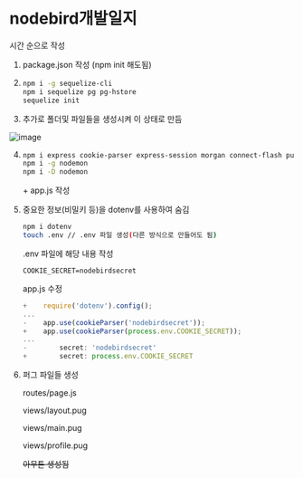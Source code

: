 # nodebird개발일지

시간 순으로 작성

1. package.json 작성 (npm init 해도됨)

2. ```bash
   npm i -g sequelize-cli
   npm i sequelize pg pg-hstore
   sequelize init
   ```

3. 추가로 폴더및 파일들을 생성시켜 이 상태로 만듬

![image](https://user-images.githubusercontent.com/40845064/90759432-5e10c180-e31b-11ea-97d9-3d5368f69d96.png)

4. ```bash
   npm i express cookie-parser express-session morgan connect-flash pug
   npm i -g nodemon
   npm i -D nodemon
   ```

   \+ app.js 작성

5. 중요한 정보(비밀키 등)을 dotenv를 사용하여 숨김

   ```bash
   npm i dotenv
   touch .env // .env 파일 생성(다른 방식으로 만들어도 됨)
   ```

   

   .env 파일에 해당 내용 작성

   ```.env
   COOKIE_SECRET=nodebirdsecret
   ```


   app.js 수정

   ```js
   +	require('dotenv').config();
   ...
   -	app.use(cookieParser('nodebirdsecret'));
   +	app.use(cookieParser(process.env.COOKIE_SECRET));
   ...
   -		secret: 'nodebirdsecret'
   +		secret: process.env.COOKIE_SECRET
   ```

6. 퍼그 파일들 생성

   routes/page.js

   views/layout.pug

   views/main.pug

   views/profile.pug

   ~~아무튼 생성됨~~
